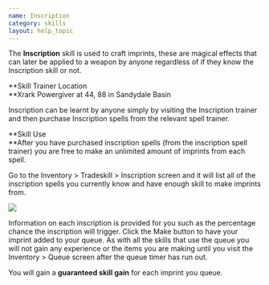 ```yaml
---
name: Inscription
category: skills
layout: help_topic
---
```

The **Inscription** skill is used to craft imprints, these are magical effects that can later be applied to a weapon by anyone regardless of if they know the Inscription skill or not.

**Skill Trainer Location  
**Xrark Powergiver at 44, 88 in Sandydale Basin

Inscription can be learnt by anyone simply by visiting the Inscription trainer and then purchase Inscription spells from the relevant spell trainer.

**Skill Use  
**After you have purchased inscription spells (from the inscription spell trainer) you are free to make an unlimited amount of imprints from each spell.

Go to the Inventory > Tradeskill > Inscription screen and it will list all of the inscription spells you currently know and have enough skill to make imprints from.

[![](https://lohcdn.com/images/t_inscription1.jpg)](https://lohcdn.com/images/inscription1.jpg)

Information on each inscription is provided for you such as the percentage chance the inscription will trigger. Click the Make button to have your imprint added to your queue. As with all the skills that use the queue you will not gain any experience or the items you are making until you visit the Inventory > Queue screen after the queue timer has run out.

You will gain a **guaranteed skill gain** for each imprint you queue.